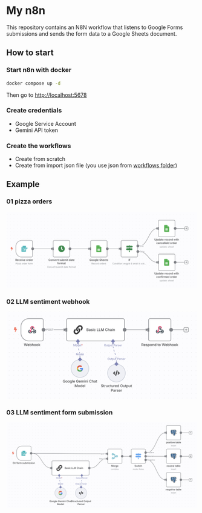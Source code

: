 # My n8n

This repository contains an N8N workflow that listens to Google Forms submissions and sends the form data to a Google Sheets document.

## How to start

### Start n8n with docker

```bash
docker compose up -d
```

Then go to <http://localhost:5678>

### Create credentials

- Google Service Account
- Gemini API token

### Create the workflows

- Create from scratch
- Create from import json file (you use json from [workflows folder](./workflows))

## Example

### 01 pizza orders

![pizza order workflow](./images/01_pizza_order_workflow.png)

### 02 LLM sentiment webhook

![LLM sentiment webhook](./images/02_LLM_sentiment_webhook.png)

### 03 LLM sentiment form submission

![LLM sentiment form submission](./images/03_LLM_sentiment_form_submission.png)
